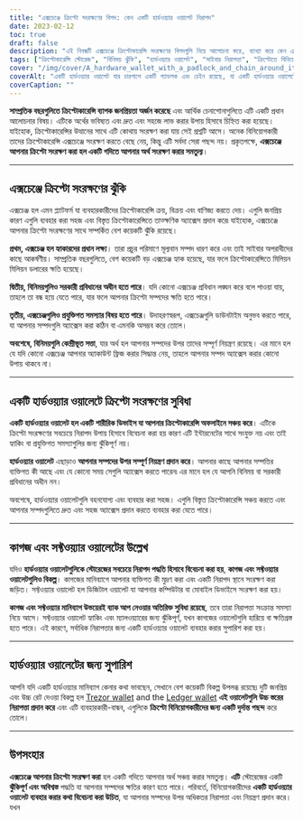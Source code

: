```yaml
---
title: "এক্সচেঞ্জে ক্রিপ্টো সংরক্ষণের বিপদ: কেন একটি হার্ডওয়্যার ওয়ালেট নিরাপদ"
date: 2023-02-12
toc: true
draft: false
description: "এই নিবন্ধটি এক্সচেঞ্জে ক্রিপ্টোকারেন্সি সংরক্ষণের বিপদগুলি নিয়ে আলোচনা করে, ব্যাখ্যা করে কেন এটি একটি গদিতে অর্থ সঞ্চয় করার সমতুল্য, এবং সুরক্ষিত স্টোরেজের জন্য একটি হার্ডওয়্যার ওয়ালেট ব্যবহারের সুবিধাগুলি তুলে ধরে৷"
tags: ["ক্রিপ্টোকারেন্সি স্টোরেজ", "বিনিময় ঝুঁকি", "হার্ডওয়্যার ওয়ালেট", "সাইবার নিরাপত্তা", "ক্রিপ্টোতে বিনিয়োগ", "নিরাপদ স্টোরেজ", "ব্যক্তিগত কী", "পোর্টেবল ওয়ালেট", "সরকার প্রবিধান"]
cover: "/img/cover/A_hardware_wallet_with_a_padlock_and_chain_around_it_symbol.png"
coverAlt: "একটি হার্ডওয়্যার ওয়ালেট যার চারপাশে একটি প্যাডলক এবং চেইন রয়েছে, যা একটি হার্ডওয়্যার ওয়ালেটে ক্রিপ্টোকারেন্সি সংরক্ষণের নিরাপত্তার প্রতীক৷"
coverCaption: ""
---
```


**সাম্প্রতিক বছরগুলিতে ক্রিপ্টোকারেন্সি ব্যাপক জনপ্রিয়তা অর্জন করেছে** এবং আর্থিক চেনাশোনাগুলিতে এটি একটি প্রধান আলোচনার বিষয়। এটিকে অর্থের ভবিষ্যত এবং দ্রুত এবং সহজে লাভ করার উপায় হিসাবে চিহ্নিত করা হয়েছে। যাইহোক, ক্রিপ্টোকারেন্সির উত্থানের সাথে এটি কোথায় সংরক্ষণ করা যায় সেই প্রশ্নটি আসে। অনেক বিনিয়োগকারী তাদের ক্রিপ্টোকারেন্সি এক্সচেঞ্জে সংরক্ষণ করতে বেছে নেয়, কিন্তু এটি সর্বদা সেরা পছন্দ নয়। প্রকৃতপক্ষে, **এক্সচেঞ্জে আপনার ক্রিপ্টো সংরক্ষণ করা হল একটি গদিতে আপনার অর্থ সংরক্ষণ করার সমতুল্য**।

______

## এক্সচেঞ্জে ক্রিপ্টো সংরক্ষণের ঝুঁকি

এক্সচেঞ্জ হল এমন প্ল্যাটফর্ম যা ব্যবহারকারীদের ক্রিপ্টোকারেন্সি ক্রয়, বিক্রয় এবং বাণিজ্য করতে দেয়। এগুলি জনপ্রিয় কারণ এগুলি ব্যবহার করা সহজ এবং বিস্তৃত ক্রিপ্টোকারেন্সিতে তাত্ক্ষণিক অ্যাক্সেস প্রদান করে৷ যাইহোক, এক্সচেঞ্জে আপনার ক্রিপ্টো সংরক্ষণের সাথে সম্পর্কিত বেশ কয়েকটি ঝুঁকি রয়েছে।

**প্রথম, এক্সচেঞ্জ হল হ্যাকারদের প্রধান লক্ষ্য**। তারা প্রচুর পরিমাণে মূল্যবান সম্পদ ধারণ করে এবং তাই সাইবার অপরাধীদের কাছে আকর্ষণীয়। সাম্প্রতিক বছরগুলিতে, বেশ কয়েকটি বড় এক্সচেঞ্জ হ্যাক হয়েছে, যার ফলে ক্রিপ্টোকারেন্সিতে মিলিয়ন মিলিয়ন ডলারের ক্ষতি হয়েছে।

**দ্বিতীয়, বিনিময়গুলিও সরকারী প্রবিধানের অধীন হতে পারে**। যদি কোনো এক্সচেঞ্জ প্রবিধান লঙ্ঘন করে বলে পাওয়া যায়, তাহলে তা বন্ধ হয়ে যেতে পারে, যার ফলে আপনার ক্রিপ্টো সম্পদের ক্ষতি হতে পারে।

**তৃতীয়, এক্সচেঞ্জগুলিও প্রযুক্তিগত সমস্যার বিষয় হতে পারে**। উদাহরণস্বরূপ, এক্সচেঞ্জগুলি ডাউনটাইম অনুভব করতে পারে, যা আপনার সম্পদগুলি অ্যাক্সেস করা কঠিন বা এমনকি অসম্ভব করে তোলে।

**অবশেষে, বিনিময়গুলি কেন্দ্রীভূত সত্তা**, যার অর্থ হল আপনার সম্পদের উপর তাদের সম্পূর্ণ নিয়ন্ত্রণ রয়েছে। এর মানে হল যে যদি কোনো এক্সচেঞ্জ আপনার অ্যাকাউন্ট ফ্রিজ করার সিদ্ধান্ত নেয়, তাহলে আপনার সম্পদ অ্যাক্সেস করার কোনো উপায় থাকবে না।

______

## একটি হার্ডওয়্যার ওয়ালেটে ক্রিপ্টো সংরক্ষণের সুবিধা

**একটি হার্ডওয়্যার ওয়ালেট হল একটি শারীরিক ডিভাইস যা আপনার ক্রিপ্টোকারেন্সি অফলাইনে সঞ্চয় করে**। এটিকে ক্রিপ্টো সংরক্ষণের সবচেয়ে নিরাপদ উপায় হিসাবে বিবেচনা করা হয় কারণ এটি ইন্টারনেটের সাথে সংযুক্ত নয় এবং তাই হ্যাকিং বা প্রযুক্তিগত সমস্যাগুলির জন্য ঝুঁকিপূর্ণ নয়।

**হার্ডওয়্যার ওয়ালেট** এছাড়াও **আপনার সম্পদের উপর সম্পূর্ণ নিয়ন্ত্রণ প্রদান করে**। আপনার কাছে আপনার সম্পত্তির ব্যক্তিগত কী আছে এবং যে কোনো সময় সেগুলি অ্যাক্সেস করতে পারেন৷ এর মানে হল যে আপনি বিনিময় বা সরকারী প্রবিধানের অধীন নন।

অবশেষে, হার্ডওয়্যার ওয়ালেটগুলি বহনযোগ্য এবং ব্যবহার করা সহজ। এগুলি বিস্তৃত ক্রিপ্টোকারেন্সি সঞ্চয় করতে এবং আপনার সম্পদগুলিতে দ্রুত এবং সহজ অ্যাক্সেস প্রদান করতে ব্যবহার করা যেতে পারে।

______

## কাগজ এবং সফ্টওয়্যার ওয়ালেটের উল্লেখ

যদিও **হার্ডওয়্যার ওয়ালেটগুলিকে স্টোরেজের সবচেয়ে নিরাপদ পদ্ধতি হিসাবে বিবেচনা করা হয়**, **কাগজ এবং সফ্টওয়্যার ওয়ালেটগুলিও বিকল্প**। কাগজের মানিব্যাগে আপনার ব্যক্তিগত কী মুদ্রণ করা এবং একটি নিরাপদ স্থানে সংরক্ষণ করা জড়িত। সফ্টওয়্যার ওয়ালেট হল ডিজিটাল ওয়ালেট যা আপনার কম্পিউটার বা মোবাইল ডিভাইসে সংরক্ষণ করা হয়।

**কাগজ এবং সফ্টওয়্যার মানিব্যাগ উভয়েরই ব্যাক আপ নেওয়ার অতিরিক্ত সুবিধা রয়েছে**, তবে তারা নিরাপত্তা সংক্রান্ত সমস্যা নিয়ে আসে। সফ্টওয়্যার ওয়ালেট হ্যাকিং এবং ম্যালওয়্যারের জন্য ঝুঁকিপূর্ণ, যখন কাগজের ওয়ালেটগুলি হারিয়ে বা ক্ষতিগ্রস্ত হতে পারে। এই কারণে, সর্বাধিক নিরাপত্তার জন্য একটি হার্ডওয়্যার ওয়ালেট ব্যবহার করার সুপারিশ করা হয়।

______

## হার্ডওয়্যার ওয়ালেটের জন্য সুপারিশ

আপনি যদি একটি হার্ডওয়্যার মানিব্যাগ কেনার কথা ভাবছেন, সেখানে বেশ কয়েকটি বিকল্প উপলব্ধ রয়েছে৷ দুটি জনপ্রিয় এবং উচ্চ রেট দেওয়া বিকল্প হল [Trezor wallet](https://amzn.to/3xfyuEM) and the [Ledger wallet](https://amzn.to/3jSMyRE) **এই ওয়ালেটগুলি উচ্চ স্তরের নিরাপত্তা প্রদান করে** এবং এটি ব্যবহারকারী-বান্ধব, এগুলিকে **ক্রিপ্টো বিনিয়োগকারীদের জন্য একটি দুর্দান্ত পছন্দ** করে তোলে।

______

## উপসংহার

**এক্সচেঞ্জে আপনার ক্রিপ্টো সংরক্ষণ করা** হল একটি গদিতে আপনার অর্থ সঞ্চয় করার সমতুল্য। **এটি** স্টোরেজের একটি **ঝুঁকিপূর্ণ এবং অবিশ্বস্ত** পদ্ধতি যা আপনার সম্পদের ক্ষতির কারণ হতে পারে। পরিবর্তে, বিনিয়োগকারীদের **একটি হার্ডওয়্যার ওয়ালেট ব্যবহার করার কথা বিবেচনা করা উচিত**, যা আপনার সম্পদের উপর অধিকতর নিরাপত্তা এবং নিয়ন্ত্রণ প্রদান করে। যখন
